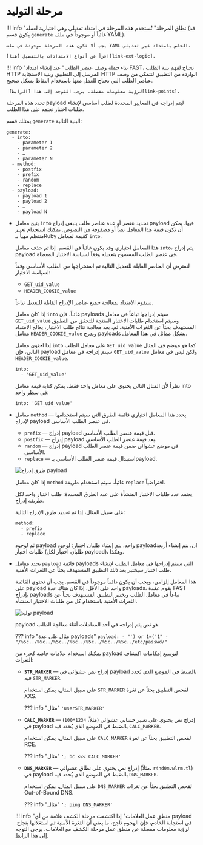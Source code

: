 [link-points]:          points/intro.md
[link-ruby-regexp]:     http://ruby-doc.org/core-2.6.1/doc/regexp_rdoc.html
[link-logic]:           logic.md
[link-markers]:         detect/markers.md
[link-ext-logic]:       logic.md

[img-generate-methods]:     ../../images/fast/dsl/en/phases/generate-methods.png
[img-generate-payload]:     ../../images/fast/dsl/en/phases/generate-payload.png

# مرحلة التوليد

!!! info "نطاق المرحلة"
    تُستخدم هذه المرحلة في امتداد تعديلي وهي اختيارية لعمله (قد يكون قسم `generate` غائباً أو موجوداً في ملف YAML).

    يجب ألا تكون هذه المرحلة موجودة في ملف YAML الخاص بامتداد غير تعديلي.
    
    اقرأ عن أنواع الامتدادات بالتفصيل [هنا][link-ext-logic].

!!! info "بناء جملة وصف عنصر الطلب"
     عند إنشاء امتداد FAST، تحتاج لفهم بنية الطلب HTTP المرسل إلى التطبيق وبنية الاستجابة HTTP الواردة من التطبيق لتتمكن من وصف عناصر الطلب التي تحتاج للعمل معها باستخدام النقاط بشكل صحيح.
     
     لرؤية معلومات مفصلة، يرجى التوجه إلى هذا [الرابط][link-points].
 
تحدد هذه المرحلة payload ليتم إدراجه في المعايير المحددة لطلب أساسي لإنشاء طلبات اختبار تعتمد على هذا الطلب.

يمتلك قسم `generate` البنية التالية:

```
generate:
  - into:
    - parameter 1
    - parameter 2
    - …
    - parameter N
  - method:
    - postfix
    - prefix
    - random
    - replace
  - payload:
    - payload 1
    - payload 2
    - …
    - payload N
```

* يتيح معامل `into` تحديد عنصر أو عدة عناصر طلب ينبغي إدراج payload فيها. يمكن أن تكون قيمة هذا المعامل نصاً أو مصفوفة من النصوص. يمكنك استخدام تعبير منتظم مهيأ بـRuby كقيمة لمعامل `into`.
    
    هذا المعامل اختياري وقد يكون غائباً في القسم. إذا تم حذف معامل `into`، يتم إدراج payload في عنصر الطلب المسموح بتعديله وفقاً لسياسة الاختبار المعطاة.
    
    لنفترض أن العناصر القابلة للتعديل التالية تم استخراجها من الطلب الأساسي وفقاً لسياسة الاختبار:
    
    * `GET_uid_value`
    * `HEADER_COOKIE_value`
    
    سيقوم الامتداد بمعالجة جميع عناصر الإدراج القابلة للتعديل تباعاً.
    
    إذا كان معامل `into` غائباً، فإن payloads سيتم إدراجها تباعاً في معامل `GET_uid_value` وسيتم استخدام طلبات الاختبار المنتجة للتحقق من التطبيق المستهدف بحثاً عن الثغرات الأمنية. ثم، بعد معالجة نتائج طلب الاختبار، يعالج الامتداد معامل `HEADER_COOKIE_value` ويدرج payloads بشكل مماثل في هذا المعامل.
    
    إذا احتوى معامل `into` على معامل الطلب `GET_uid_value` كما هو موضح في المثال التالي، فإن payload سيتم إدراجه في معامل `GET_uid_value` ولكن ليس في معامل `HEADER_COOKIE_value`.
    
    ```
    into: 
      - 'GET_uid_value'
    ```
    نظراً لأن المثال التالي يحتوي على معامل واحد فقط، يمكن كتابة قيمة معامل into في سطر واحد:
    
    `into: 'GET_uid_value'`

* معامل `method` — يحدد هذا المعامل اختياري قائمة الطرق التي سيتم استخدامها لإدراج payload في عنصر الطلب الأساسي. 
    * `prefix` — إدراج payload قبل قيمة عنصر الطلب الأساسي.
    * `postfix` — إدراج payload بعد قيمة عنصر الطلب الأساسي.
    * `random` — إدراج payload في موضع عشوائي ضمن قيمة عنصر الطلب الأساسي.
    * `replace` — استبدال قيمة عنصر الطلب الأساسي بـpayload.
    
    ![طرق إدراج payload][img-generate-methods]
    
    إذا كان معامل `method` غائباً، سيتم استخدام طريقة `replace` افتراضياً.
    
    يعتمد عدد طلبات الاختبار المنشأة على عدد الطرق المحددة: طلب اختبار واحد لكل طريقة إدراج.
    
    على سبيل المثال، إذا تم تحديد طرق الإدراج التالية:
    
    ```
    method:
      - prefix
      - replace
    ```
    
    ثم لوجود payload واحد، يتم إنشاء طلبان اختبار؛ لوجود payloadان، يتم إنشاء أربعة طلبات اختبار (طلبان اختبار لكل payload)، وهكذا.

* يحدد معامل `payload` قائمة payloads التي سيتم إدراجها في معامل الطلب لإنشاء طلب اختبار سيختبر بعد ذلك التطبيق المستهدف بحثاً عن الثغرات الأمنية.
    
    هذا المعامل إلزامي، ويجب أن يكون دائماً موجوداً في القسم. يجب أن تحتوي القائمة على payload واحد على الأقل. إذا كان هناك عدة payloads، يقوم عقدة FAST بإدراج payloads تباعاً في معامل الطلب ويختبر التطبيق المستهدف بحثاً عن الثغرات الأمنية باستخدام كل من طلبات الاختبار المنشأة.
    
    ![توليد payload][img-generate-payload]
    
    payload هو نص يتم إدراجه في أحد المعاملات أثناء معالجة الطلب.
    
    ??? info "مثال على عدة payloads"
        ```
        payload:
          - "') or 1=('1"
          - "/%5c../%5c../%5c../%5c../%5c../%5c../%5c../etc/passwd/"
        ```
    
    يمكنك استخدام علامات خاصة كجزء من payload لتوسيع إمكانيات اكتشاف الثغرات:

    * **`STR_MARKER`** — إدراج نص عشوائي في payload بالضبط في الموضع الذي يُحدد فيه `STR_MARKER`.
        
        على سبيل المثال، يمكن استخدام `STR_MARKER` لفحص التطبيق بحثاً عن ثغرة XXS.
        
        ??? info "مثال"
            `'userSTR_MARKER'`
    
    * **`CALC_MARKER`** — إدراج نص يحتوي على تعبير حسابي عشوائي (مثلاً، `1234*100`) في payload بالضبط في الموضع الذي يُحدد فيه `CALC_MARKER`.
        
        على سبيل المثال، يمكن استخدام `CALC_MARKER` لفحص التطبيق بحثاً عن ثغرة RCE.
        
        ??? info "مثال"
            `'; bc <<< CALC_MARKER'`
    
    * **`DNS_MARKER`** — إدراج نص يحتوي على نطاق عشوائي (مثلاً، `r4nd0m.wlrm.tl`) في payload بالضبط في الموضع الذي يُحدد فيه `DNS_MARKER`.
        
        على سبيل المثال، يمكن استخدام `DNS_MARKER` لفحص التطبيق بحثاً عن ثغرات Out-of-Bound DNS.

        ??? info "مثال"
            `'; ping DNS_MARKER'`
    
    !!! info "منطق عمل العلامات"
        إذا اكتشفت مرحلة الكشف علامة من أي payload في استجابة الخادم، فإن الهجوم ناجح، ما يعني أن الثغرة الأمنية تم استغلالها بنجاح. لرؤية معلومات مفصلة عن منطق عمل مرحلة الكشف مع العلامات، يرجى التوجه إلى هذا [الرابط][link-markers].